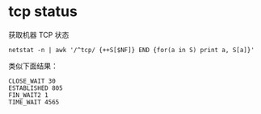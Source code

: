 # tcp status

获取机器 TCP 状态

```
netstat -n | awk '/^tcp/ {++S[$NF]} END {for(a in S) print a, S[a]}'
```

类似下面结果：

```
CLOSE_WAIT 30
ESTABLISHED 805
FIN_WAIT2 1
TIME_WAIT 4565
```
